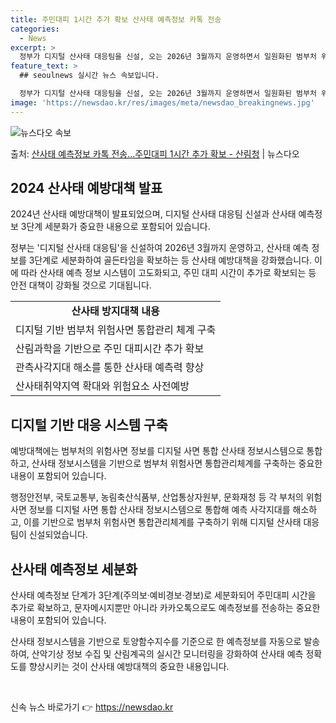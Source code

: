 ```yaml
---
title: 주민대피 1시간 추가 확보 산사태 예측정보 카톡 전송
categories:
  - News
excerpt: >
  정부가 디지털 산사태 대응팀을 신설, 오는 2026년 3월까지 운영하면서 일원화된 범부처 위험사면 통합관리체…
feature_text: >
  ## seoulnews 실시간 뉴스 속보입니다.

  정부가 디지털 산사태 대응팀을 신설, 오는 2026년 3월까지 운영하면서 일원화된 범부처 위험사면 통합관리체…
image: 'https://newsdao.kr/res/images/meta/newsdao_breakingnews.jpg'
---
```


![뉴스다오 속보](https://newsdao.kr/res/images/meta/newsdao_breakingnews.jpg)

<p>출처: <a href="https://newsdao.kr/3811" rel="dofollow">산사태 예측정보 카톡 전송…주민대피 1시간 추가 확보 - 산림청</a> | 뉴스다오</p>

<h2 data-ke-size="size26">2024 산사태 예방대책 발표</h2>
2024년 산사태 예방대책이 발표되었으며, 디지털 산사태 대응팀 신설과 산사태 예측정보 3단계 세분화가 중요한 내용으로 포함되어 있습니다.

<p data-ke-size="size16">정부는 '디지털 산사태 대응팀'을 신설하여 2026년 3월까지 운영하고, 산사태 예측 정보를 3단계로 세분화하여 골든타임을 확보하는 등 산사태 예방대책을 강화했습니다. 이에 따라 산사태 예측 정보 시스템이 고도화되고, 주민 대피 시간이 추가로 확보되는 등 안전 대책이 강화될 것으로 기대됩니다.</p>

<table>
  <tr>
    <td style="text-align: center; height: 17px;"><b>산사태 방지대책 내용</b></td>
  </tr>
  <tr>
    <td style="text-align: left; height: 17px;">디지털 기반 범부처 위험사면 통합관리 체계 구축</td>
  </tr>
  <tr>
    <td style="text-align: left; height: 17px;">산림과학을 기반으로 주민 대피시간 추가 확보</td>
  </tr>
  <tr>
    <td style="text-align: left; height: 17px;">관측사각지대 해소를 통한 산사태 예측력 향상</td>
  </tr>
  <tr>
    <td style="text-align: left; height: 17px;">산사태취약지역 확대와 위험요소 사전예방</td>
  </tr>
</table>

<h2 data-ke-size="size26">디지털 기반 대응 시스템 구축</h2>
예방대책에는 범부처의 위험사면 정보를 디지털 사면 통합 산사태 정보시스템으로 통합하고, 산사태 정보시스템을 기반으로 범부처 위험사면 통합관리체계를 구축하는 중요한 내용이 포함되어 있습니다.

<p data-ke-size="size16">행정안전부, 국토교통부, 농림축산식품부, 산업통상자원부, 문화재청 등 각 부처의 위험사면 정보를 디지털 사면 통합 산사태 정보시스템으로 통합해 예측 사각지대를 해소하고, 이를 기반으로 범부처 위험사면 통합관리체계를 구축하기 위해 디지털 산사태 대응팀이 신설되었습니다.</p>

<h2 data-ke-size="size26">산사태 예측정보 세분화</h2>
산사태 예측정보 단계가 3단계(주의보·예비경보·경보)로 세분화되어 주민대피 시간을 추가로 확보하고, 문자메시지뿐만 아니라 카카오톡으로도 예측정보를 전송하는 중요한 내용이 포함되어 있습니다.

<p data-ke-size="size16">산사태 정보시스템을 기반으로 토양함수지수를 기준으로 한 예측정보를 자동으로 발송하여, 산악기상 정보 수집 및 산림계곡의 실시간 모니터링을 강화하여 산사태 예측 정확도를 향상시키는 것이 산사태 예방대책의 중요한 내용입니다.</p>

<p data-ke-size="size16">&nbsp;</p> 

신속 뉴스 바로가기 👉 <a href="https://newsdao.kr" rel="dofollow">https://newsdao.kr</a>


